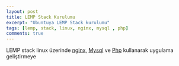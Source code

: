 ```yaml
---
layout: post
title: LEMP Stack Kurulumu
excerpt: "Ubuntuya LEMP Stack kurulumu"
tags: [lemp, stack, linux, nginx, mysql , php]
comments: true
--- 
```


LEMP stack linux üzerinde [nginx](http://nginx.org/), [Mysql](https://www.mysql.com/) ve [Php](http://php.net/) kullanarak uygulama geliştirmeye 

